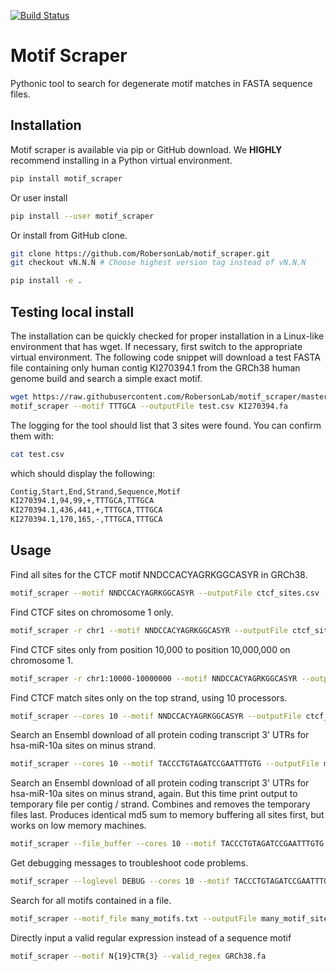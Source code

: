 [![Build Status](https://travis-ci.org/RobersonLab/motif_scraper.svg?branch=master)](https://travis-ci.org/RobersonLab/motif_scraper)

# Motif Scraper
Pythonic tool to search for degenerate motif matches in FASTA sequence files.

## Installation
Motif scraper is available via pip or GitHub download.
We **HIGHLY** recommend installing in a Python virtual environment.

```bash
pip install motif_scraper
```

Or user install

```bash
pip install --user motif_scraper
```

Or install from GitHub clone.

```bash
git clone https://github.com/RobersonLab/motif_scraper.git
git checkout vN.N.N # Choose highest version tag instead of vN.N.N

pip install -e .
```
## Testing local install

The installation can be quickly checked for proper installation in a Linux-like environment that has wget. If necessary, first switch to the appropriate virtual environment. The following code snippet will download a test FASTA file containing only human contig KI270394.1 from the GRCh38 human genome build and search a simple exact motif.

```bash
wget https://raw.githubusercontent.com/RobersonLab/motif_scraper/master/sample_data/KI270394.fa
motif_scraper --motif TTTGCA --outputFile test.csv KI270394.fa
```

The logging for the tool should list that 3 sites were found. You can confirm them with:

```bash
cat test.csv
```

which should display the following:

```bash
Contig,Start,End,Strand,Sequence,Motif
KI270394.1,94,99,+,TTTGCA,TTTGCA
KI270394.1,436,441,+,TTTGCA,TTTGCA
KI270394.1,170,165,-,TTTGCA,TTTGCA
```

## Usage

Find all sites for the CTCF motif NNDCCACYAGRKGGCASYR in GRCh38.

```bash
motif_scraper --motif NNDCCACYAGRKGGCASYR --outputFile ctcf_sites.csv --search_strand=both GRCh38.fa
```

Find CTCF sites on chromosome 1 only.

```bash
motif_scraper -r chr1 --motif NNDCCACYAGRKGGCASYR --outputFile ctcf_sites.csv --search_strand=both GRCh38.fa
```

Find CTCF sites only from position 10,000 to position 10,000,000 on chromosome 1.

```bash
motif_scraper -r chr1:10000-10000000 --motif NNDCCACYAGRKGGCASYR --outputFile ctcf_sites.csv --search_strand=both GRCh38.fa
```

Find CTCF match sites only on the top strand, using 10 processors.

```bash
motif_scraper --cores 10 --motif NNDCCACYAGRKGGCASYR --outputFile ctcf_sites.csv --search_strand=+1 GRCh38.fa
```

Search an Ensembl download of all protein coding transcript 3' UTRs for hsa-miR-10a sites on minus strand.

```bash
motif_scraper --cores 10 --motif TACCCTGTAGATCCGAATTTGTG --outputFile mir10a_sites.csv --search_strand=-1 GRCh38_3pUTRs.fa
```

Search an Ensembl download of all protein coding transcript 3' UTRs for hsa-miR-10a sites on minus strand, again.
But this time print output to temporary file per contig / strand. Combines and removes the temporary files last.
Produces identical md5 sum to memory buffering all sites first, but works on low memory machines.

```bash
motif_scraper --file_buffer --cores 10 --motif TACCCTGTAGATCCGAATTTGTG --outputFile mir10a_sites.csv --search_strand=-1 GRCh38_3pUTRs.fa
```

Get debugging messages to troubleshoot code problems.

```bash
motif_scraper --loglevel DEBUG --cores 10 --motif TACCCTGTAGATCCGAATTTGTG --outputFile mir10a_sites.csv --search_strand=-1 GRCh38_3pUTRs.fa
```

Search for all motifs contained in a file.

```bash
motif_scraper --motif_file many_motifs.txt --outputFile many_motif_sites.csv GRCh38.fa
```

Directly input a valid regular expression instead of a sequence motif

```bash
motif_scraper --motif N{19}CTR{3} --valid_regex GRCh38.fa
```
